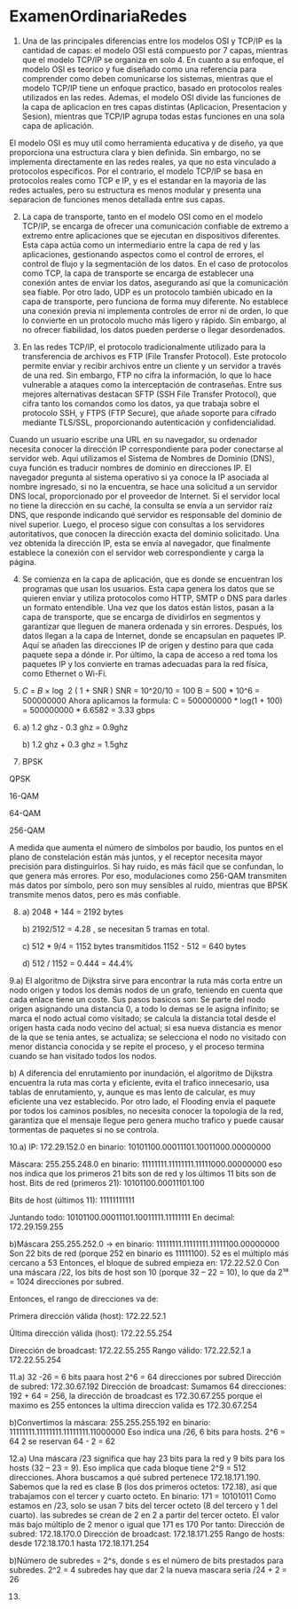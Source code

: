 # ExamenOrdinariaRedes

1. Una de las principales diferencias entre los modelos OSI y TCP/IP es la cantidad de capas: el modelo OSI está compuesto por 7 capas, mientras que el modelo TCP/IP se organiza en solo 4. En cuanto a su enfoque, el modelo OSI es teorico y fue diseñado como una referencia para comprender como deben comunicarse los sistemas, mientras que el modelo TCP/IP tiene un enfoque practico, basado en protocolos reales utilizados en las redes. Ademas, el modelo OSI divide las funciones de la capa de aplicacion en tres capas distintas (Aplicacion, Presentacion y Sesion), mientras que TCP/IP agrupa todas estas funciones en una sola capa de aplicación.

El modelo OSI es muy util como herramienta educativa y de diseño, ya que proporciona una estructura clara y bien definida. Sin embargo, no se implementa directamente en las redes reales, ya que no esta vinculado a protocolos específicos. Por el contrario, el modelo TCP/IP se basa en protocolos reales como TCP e IP, y es el estandar en la mayoria de las redes actuales, pero su estructura es menos modular y presenta una separacion de funciones menos detallada entre sus capas.


2. La capa de transporte, tanto en el modelo OSI como en el modelo TCP/IP, se encarga de ofrecer una comunicación confiable de extremo a extremo entre aplicaciones que se ejecutan en dispositivos diferentes. Esta capa actúa como un intermediario entre la capa de red y las aplicaciones, gestionando aspectos como el control de errores, el control de flujo y la segmentación de los datos.
En el caso de protocolos como TCP, la capa de transporte se encarga de establecer una conexión antes de enviar los datos, asegurando así que la comunicación sea fiable.
Por otro lado, UDP es un protocolo también ubicado en la capa de transporte, pero funciona de forma muy diferente. No establece una conexión previa ni implementa controles de error ni de orden, lo que lo convierte en un protocolo mucho más ligero y rápido. Sin embargo, al no ofrecer fiabilidad, los datos pueden perderse o llegar desordenados.

3. En las redes TCP/IP, el protocolo tradicionalmente utilizado para la transferencia de archivos es FTP (File Transfer Protocol). Este protocolo permite enviar y recibir archivos entre un cliente y un servidor a través de una red. Sin embargo, FTP no cifra la información, lo que lo hace vulnerable a ataques como la interceptación de contraseñas. Entre sus mejores alternativas destacan  SFTP (SSH File Transfer Protocol), que cifra tanto los comandos como los datos, ya que trabaja sobre el protocolo SSH, y FTPS (FTP Secure), que añade soporte para cifrado mediante TLS/SSL, proporcionando autenticación y confidencialidad.

Cuando un usuario escribe una URL en su navegador, su ordenador necesita conocer la dirección IP correspondiente para poder conectarse al servidor web. Aqui utilizamos el Sistema de Nombres de Dominio (DNS), cuya función es traducir nombres de dominio en direcciones IP.
El navegador pregunta al sistema operativo si ya conoce la IP asociada al nombre ingresado, si no la encuentra, se hace una solicitud a un servidor DNS local, proporcionado por el proveedor de Internet. Si el servidor local no tiene la dirección en su caché, la consulta se envía a un servidor raíz DNS, que responde indicando qué servidor es responsable del dominio de nivel superior. Luego, el proceso sigue con consultas a los servidores autoritativos, que conocen la dirección exacta del dominio solicitado.
Una vez obtenida la dirección IP, esta se envía al navegador, que finalmente establece la conexión con el servidor web correspondiente y carga la página.

4. Se comienza en la capa de aplicación, que es donde se encuentran los programas que usan los usuarios. Esta capa genera los datos que se quieren enviar y utiliza protocolos como HTTP, SMTP o DNS para darles un formato entendible. Una vez que los datos están listos, pasan a la capa de transporte, que se encarga de dividirlos en segmentos y garantizar que lleguen de manera ordenada y sin errores. Después, los datos llegan a la capa de Internet, donde se encapsulan en paquetes IP. Aquí se añaden las direcciones IP de origen y destino para que cada paquete sepa a dónde ir. Por último, la capa de acceso a red toma los paquetes IP y los convierte en tramas adecuadas para la red física, como Ethernet o Wi-Fi.

5.  𝐶 = 𝐵 × log ⁡ 2 ( 1 + SNR )
   SNR = 10^20/10 = 100
   B = 500 * 10^6 = 500000000
   Ahora aplicamos la formula:
   C = 500000000 * log(1 + 100) = 500000000 * 6.6582 = 3.33 gbps

6. a) 1.2 ghz - 0.3 ghz = 0.9ghz
   
   b)  1.2 ghz + 0.3 ghz = 1.5ghz

7. BPSK

QPSK

16-QAM

64-QAM

256-QAM

A medida que aumenta el número de símbolos por baudio, los puntos en el plano de constelación están más juntos, y el receptor necesita mayor precisión para distinguirlos. Si hay ruido, es más fácil que se confundan, lo que genera más errores. Por eso, modulaciones como 256-QAM transmiten más datos por símbolo, pero son muy sensibles al ruido, mientras que BPSK transmite menos datos, pero es más confiable.

8. a) 2048 + 144 = 2192 bytes
   
   b) 2192/512 = 4.28 , se necesitan 5 tramas en total.
   
   c) 512 * 9/4 = 1152 bytes transmitidos
   1152 - 512 = 640 bytes

   d) 512 / 1152 = 0.444 = 44.4%

9.a) El algoritmo de Dijkstra sirve para encontrar la ruta más corta entre un nodo origen y todos los demás nodos de un grafo, teniendo en cuenta que cada enlace tiene un coste. Sus pasos basicos son: Se parte del nodo origen asignando una distancia 0, a todo lo demas se le asigna infinito; se marca el nodo actual como visitado; se calcula la 
distancia total desde el origen hasta cada nodo vecino del actual; si esa nueva distancia es menor de la que se tenia antes, se actualiza; se selecciona el nodo no visitado con menor distancia conocida y se repite el proceso, y el proceso termina cuando se han visitado todos los nodos.

b) A diferencia del enrutamiento por inundación, el algoritmo de Dijkstra encuentra la ruta mas corta y eficiente, evita el trafico innecesario, usa tablas de enrutamiento, y, aunque es mas lento de calcular, es muy eficiente una vez establecido.
Por otro lado, el Flooding envia el paquete por todos los caminos posibles, no necesita conocer la topologia de la red, garantiza que el mensaje llegue pero genera mucho trafico y puede causar tormentas de paquetes si no se controla.

10.a) IP: 172.29.152.0
 en binario: 10101100.00011101.10011000.00000000

Máscara: 255.255.248.0
 en binario: 11111111.11111111.11111000.00000000
 eso nos indica que los primeros 21 bits son de red y los últimos 11 bits son de host.
 Bits de red (primeros 21): 10101100.00011101.100

Bits de host (últimos 11): 11111111111

Juntando todo:
 10101100.00011101.10011111.11111111
 En decimal: 172.29.159.255

 b)Máscara 255.255.252.0 → en binario: 11111111.11111111.11111100.00000000
 Son 22 bits de red (porque 252 en binario es 11111100).
 52 es el múltiplo más cercano a 53 
 Entonces, el bloque de subred empieza en:
 172.22.52.0
 Con una máscara /22, los bits de host son 10 (porque 32 – 22 = 10), lo que da 2¹⁰ = 1024 direcciones por subred.

Entonces, el rango de direcciones va de:

Primera dirección válida (host): 172.22.52.1

Última dirección válida (host): 172.22.55.254

Dirección de broadcast: 172.22.55.255
 Rango válido: 172.22.52.1 a 172.22.55.254

 11.a) 32 -26 = 6 bits paara host
 2^6 = 64 direcciones por subred
 Dirección de subred: 172.30.67.192
 Dirección de broadcast:
 Sumamos 64 direcciones: 192 + 64 = 256, la dirección de broadcast es 172.30.67.255 porque el maximo es 255
 entonces la ultima direccion valida es 172.30.67.254

 b)Convertimos la máscara:
255.255.255.192 en binario: 11111111.11111111.11111111.11000000
 Eso indica una /26, 6 bits para hosts.
 2^6 = 64
 2 se reservan
 64 - 2 = 62

 12.a) Una máscara /23 significa que hay 23 bits para la red y 9 bits para los hosts (32 – 23 = 9). Eso implica que cada bloque tiene 2^9 = 512 direcciones.
 Ahora buscamos a qué subred pertenece 172.18.171.190.
Sabemos que la red es clase B (los dos primeros octetos: 172.18), así que trabajamos con el tercer y cuarto octeto.
En binario:
171 = 10101011
Como estamos en /23, solo se usan 7 bits del tercer octeto (8 del tercero y 1 del cuarto).
las subredes se crean de 2 en 2 a partir del tercer octeto.
El valor más bajo múltiplo de 2 menor o igual que 171 es 170
Por tanto:
Dirección de subred: 172.18.170.0
Dirección de broadcast: 172.18.171.255
Rango de hosts: desde 172.18.170.1 hasta 172.18.171.254

b)Número de subredes = 2^s, donde s es el número de bits prestados para subredes.
2^2 = 4 subredes
hay que dar 2
la nueva mascara seria /24 + 2 = 26

13.

 
   
   
   
 

